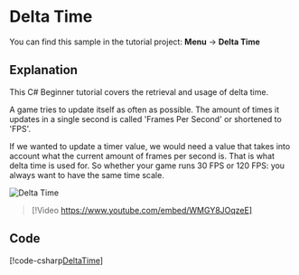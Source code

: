 # Delta Time
You can find this sample in the tutorial project: **Menu** → **Delta Time**

## Explanation
This C# Beginner tutorial covers the retrieval and usage of delta time.

A game tries to update itself as often as possible. The amount of times it updates in a single second is called 'Frames Per Second' or shortened to 'FPS'.

If we wanted to update a timer value, we would need a value that takes into account what the current amount of frames per second is. That is what delta time is used for. So whether your game runs 30 FPS or 120 FPS: you always want to have the same time scale.

![Delta Time](media/deltatime.webp)

> [!Video https://www.youtube.com/embed/WMGY8JOqzeE]

## Code
[!code-csharp[DeltaTime](../../../../stride/samples/Tutorials/CSharpBeginner/CSharpBeginner/CSharpBeginner.Game/Code/DeltaTimeDemo.cs)]
